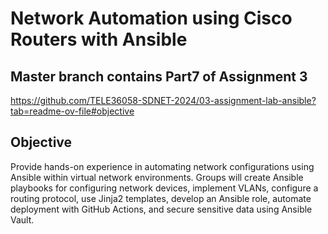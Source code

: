 # Network Automation using Cisco Routers with Ansible
## Master branch contains Part7 of Assignment 3
https://github.com/TELE36058-SDNET-2024/03-assignment-lab-ansible?tab=readme-ov-file#objective
## Objective
Provide hands-on experience in automating network configurations using Ansible within virtual network environments. Groups will create Ansible playbooks for configuring network devices, implement VLANs, configure a routing protocol, use Jinja2 templates, develop an Ansible role, automate deployment with GitHub Actions, and secure sensitive data using Ansible Vault.

